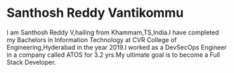 # Santhosh Reddy Vantikommu

I am Santhosh Reddy V,hailing from Khammam,TS,India.I have completed my Bachelors in Information Technology at CVR College of Engineering,Hyderabad in the year 2019.I worked as a DevSecOps Engineer in a company called ATOS for 3.2 yrs.My ultimate goal is to become a Full Stack Developer.
